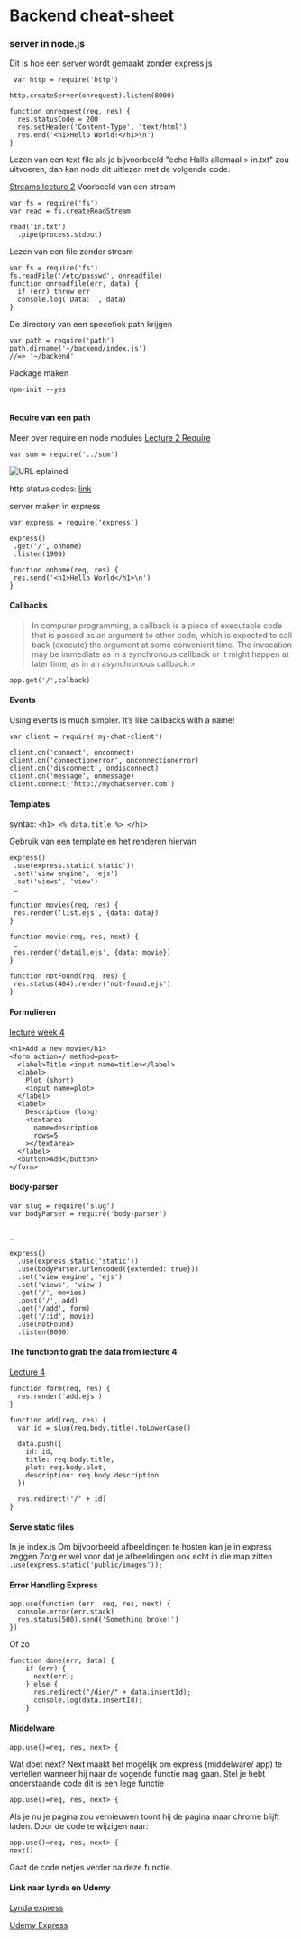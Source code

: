 # Backend cheat-sheet 


### server in node.js

Dit is hoe een server wordt gemaakt zonder express.js
```
 var http = require('http')

http.createServer(onrequest).listen(8000)

function onrequest(req, res) {
  res.statusCode = 200
  res.setHeader('Content-Type', 'text/html')
  res.end('<h1>Hello World!</h1>\n')
} 
```
Lezen van een text file als je bijvoorbeeld "echo Hallo allemaal > in.txt" zou uitvoeren, dan kan node dit uitlezen met de volgende code.

[Streams lecture 2](https://docs.google.com/presentation/d/16uT5GMOcTcs2xcbqvlCb3RetpFATil5nmXyZK7uvEdc/edit#slide=id.g32b61634d9_0_77)
Voorbeeld van een stream
```
var fs = require('fs')
var read = fs.createReadStream

read('in.txt')
  .pipe(process.stdout)
  ```
Lezen van een file zonder stream
```
var fs = require('fs')
fs.readFile('/etc/passwd', onreadfile)
function onreadfile(err, data) {
  if (err) throw err
  console.log('Data: ', data)
}
```
De directory van een specefiek path krijgen 

  
  ```
  var path = require('path')
path.dirname('~/backend/index.js')
//=> '~/backend' 
```
Package maken 

 ```
 npm-init --yes
  
```
#### Require van een path

Meer over require en node modules 
[Lecture 2 Require](https://docs.google.com/presentation/d/16uT5GMOcTcs2xcbqvlCb3RetpFATil5nmXyZK7uvEdc/edit#slide=id.g32b61634d9_0_400)

```
var sum = require('../sum')
```

![URL eplained](https://imgur.com/a/mxDpv)


http status codes: [link](https://httpstatuses.com/)

server maken in express
 ```
 var express = require('express')

express()
  .get('/', onhome)
  .listen(1900)

function onhome(req, res) {
  res.send('<h1>Hello World</h1>\n')
}
```

#### Callbacks
>In computer programming, a callback is a piece of executable code that is passed as an argument to other code, which is expected to call back (execute) the argument at some convenient time. The invocation may be immediate as in a synchronous callback or it might happen at later time, as in an asynchronous callback.>

```
app.get('/',calback)
 ```


#### Events
Using events is much simpler. It’s like callbacks with a name!
```
var client = require('my-chat-client')

client.on('connect', onconnect)
client.on('connectionerror', onconnectionerror)
client.on('disconnect', ondisconnect)
client.on('message', onmessage)
client.connect('http://mychatserver.com')
```
 #### Templates
 
 syntax:  ```<h1> <% data.title %> </h1> ```
 
 Gebruik van een template en het renderen hiervan
 
 ```
 express()
  .use(express.static('static'))
  .set('view engine', 'ejs')
  .set('views', 'view')
  …

function movies(req, res) {
  res.render('list.ejs', {data: data})
}

function movie(req, res, next) {
  …
  res.render('detail.ejs', {data: movie})
}

function notFound(req, res) {
  res.status(404).render('not-found.ejs')
}
```

#### Formulieren

[lecture week 4](https://docs.google.com/presentation/d/1PfEaV-jQdqKWByca9txp38yD8LWIDEWZzldNYBMwUNI/edit#slide=id.g3230fb1b6e_0_395)
``` <title>Add a movie - My movie website</title>
<h1>Add a new movie</h1>
<form action=/ method=post>
  <label>Title <input name=title></label>
  <label>
    Plot (short)
    <input name=plot>
  </label>
  <label>
    Description (long)
    <textarea
      name=description
      rows=5
    ></textarea>
  </label>
  <button>Add</button>
</form>

```
#### Body-parser

```
var slug = require('slug')
var bodyParser = require('body-parser')


…

express()
  .use(express.static('static'))
  .use(bodyParser.urlencoded({extended: true}))
  .set('view engine', 'ejs')
  .set('views', 'view')
  .get('/', movies)
  .post('/', add)
  .get('/add', form)
  .get('/:id', movie)
  .use(notFound)
  .listen(8000)

```
#### The function to grab the data from lecture 4
[Lecture 4](https://docs.google.com/presentation/d/1PfEaV-jQdqKWByca9txp38yD8LWIDEWZzldNYBMwUNI/edit#slide=id.g3230fb1b6e_0_355)
```
function form(req, res) {
  res.render('add.ejs')
}

function add(req, res) {
  var id = slug(req.body.title).toLowerCase()

  data.push({
    id: id,
    title: req.body.title,
    plot: req.body.plot,
    description: req.body.description
  })

  res.redirect('/' + id)
}
```
#### Serve static files
In je index.js
Om bijvoorbeeld afbeeldingen te hosten kan je in express zeggen
Zorg er wel voor dat je afbeeldingen ook echt in die map zitten 
```.use(express.static('public/images'));```

#### Error Handling Express

```
app.use(function (err, req, res, next) {
  console.error(err.stack)
  res.status(500).send('Something broke!')
})

```
Of zo
```
function done(err, data) {
    if (err) {
      next(err);
    } else {
      res.redirect("/dier/" + data.insertId);
      console.log(data.insertId);
    }

```
#### Middelware

```
app.use()=req, res, next> {

```

Wat doet next? Next maakt het mogelijk om express (middelware/ app) te vertellen wanneer hij naar de vogende functie mag gaan.
Stel je hebt onderstaande code dit is een lege functie
```
app.use()=req, res, next> {

```
Als je nu je pagina zou vernieuwen toont hij de pagina maar chrome blijft laden.
Door de code te wijzigen naar:
```
app.use()=req, res, next> {
next()
```
Gaat de code netjes verder na deze functie.



#### Link naar Lynda en Udemy 
[Lynda express](https://www.lynda.com/Node-js-tutorials/Initial-server-files-folders/633869/671247-4.html?srchtrk=index%3a2%0alinktypeid%3a2%0aq%3aexpress.js%0apage%3a1%0as%3arelevance%0asa%3atrue%0aproducttypeid%3a2)

[Udemy Express ](https://www.udemy.com/the-complete-nodejs-developer-course-2/learn/v4/t/lecture/5525322?start=0)

